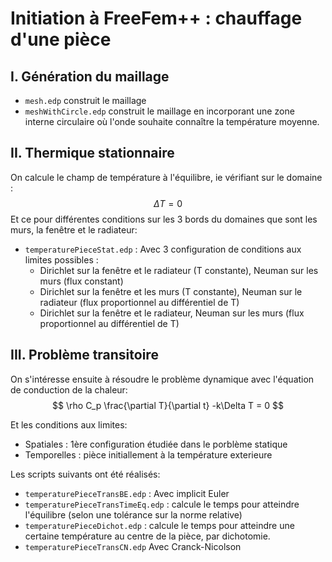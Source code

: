 # Initiation à FreeFem++ : chauffage d'une pièce

## I. Génération du maillage

- `mesh.edp` construit le maillage
- `meshWithCircle.edp` construit le maillage en incorporant une zone interne circulaire où l'onde souhaite connaître la température moyenne.

## II. Thermique stationnaire

On calcule le champ de température à l'équilibre, ie vérifiant sur le domaine :
$$
\Delta T = 0
$$
Et ce pour différentes conditions sur les 3 bords du domaines que sont les murs, la fenêtre et le radiateur:
- `temperaturePieceStat.edp` : Avec 3 configuration de conditions aux limites possibles : 
  - Dirichlet sur la fenêtre et le radiateur (T constante), Neuman sur les murs (flux constant)
  - Dirichlet sur la fenêtre et les murs (T constante), Neuman sur le radiateur (flux proportionnel au différentiel de T)
  - Dirichlet sur la fenêtre et le radiateur, Neuman sur les murs (flux proportionnel au différentiel de T)

## III. Problème transitoire

On s'intéresse ensuite à résoudre le problème dynamique avec l'équation de conduction de la chaleur:
$$
\rho C_p \frac{\partial T}{\partial t} -k\Delta T = 0
$$

Et les conditions aux limites:
- Spatiales : 1ère configuration étudiée dans le porblème statique
- Temporelles : pièce initiallement à la température exterieure

Les scripts suivants ont été réalisés:
- `temperaturePieceTransBE.edp` : Avec implicit Euler
- `temperaturePieceTransTimeEq.edp` : calcule le temps pour atteindre l'équilibre (selon une tolérance sur la norme relative)
- `temperaturePieceDichot.edp` : calcule le temps pour atteindre une certaine température au centre de la pièce, par dichotomie.
- `temperaturePieceTransCN.edp` Avec Cranck-Nicolson